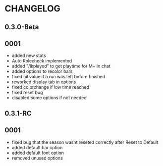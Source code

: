 # CHANGELOG

## 0.3.0-Beta

## 0001

- added new stats
- Auto Rolecheck implemented
- added "/lkplayed" to get playtime for M+ in chat
- added options to recolor bars
- fixed nil value if a run was left before finished
- reworked display tab in options
- fixed colorchange if low time reached
- fixed reset bug
- disabled some options if not needed

## 0.3.1-RC

## 0001

- fixed bug that the season wasnt reseted correctly after Reset to Default
- added default bar option
- added default font option
- removed unused options
